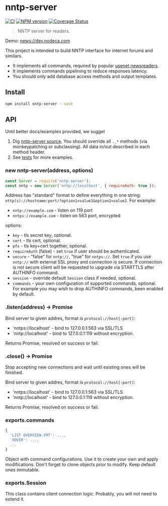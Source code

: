 nntp-server
===========

[![CI](https://github.com/nodeca/nntp-server/actions/workflows/ci.yml/badge.svg)](https://github.com/nodeca/nntp-server/actions/workflows/ci.yml)
[![NPM version](https://img.shields.io/npm/v/nntp-server.svg?style=flat)](https://www.npmjs.org/package/nntp-server)
[![Coverage Status](https://coveralls.io/repos/github/nodeca/nntp-server/badge.svg?branch=master)](https://coveralls.io/github/nodeca/nntp-server?branch=master)

> NNTP server for readers.

Demo: [news://dev.nodeca.com](news://dev.nodeca.com)

This project is intended to build NNTP interface for internet forums and
similars.

- It implements all commands, required by popular
  [usenet newsreaders](https://en.wikipedia.org/wiki/List_of_Usenet_newsreaders).
- It implements commands pipelining to reduce responses latency.
- You should only add database access methods and output templates.


Install
-------

```sh
npm install nntp-server --save
```


API
---

Until better docs/examples provided, we sugget

1. Dig [nntp-server source](https://github.com/nodeca/nntp-server/blob/master/index.js).
   You should override all `._*` methods (via monkeypatching or subclassing). All data in/out described in each method header.
2. See [tests](https://github.com/nodeca/nntp-server/tree/master/test)
   for more examples.

### new nntp-server(address, options)

```js
const Server = require('nntp-server');
const nntp = new Server('nntp://localhost', { requireAuth: true });
```

Address has "standard" format to define everything in one string:
`nttp(s)://hostname:port/?option1=value1&option2=value2`. For example:

- `nntp://example.com` - listen on 119 port
- `nntps://example.com` - listen on 563 port, encrypted

options:

- `key` - tls secret key, optional.
- `cert` - tls cert, optional.
- `pfx` - tls key+cert together, optional.
- `requireAuth` (false) - set `true` if user should be authenticated.
- `secure` - "false" for `nntp://`, "true" for `nntps://`. Set `true`
  if you use `nntp://` with external SSL proxy and connection is secure.
  If connection is not secure client will be requested to upgrade via
  STARTTLS after AUTHINFO command.
- `session` - override default `Session` class if needed, optional.
- `commands` - your own configuration of supported commands, optional.
  For example you may wish to drop AUTHINFO commands, been enabled by default.


### .listen(address) -> Promise

Bind server to given addres, format is `protocol://host[:port]`:

- 'nntps://localhost' - bind to 127.0.0.1:563 via SSL/TLS
- 'nntp://localhost' - bind to 127.0.0.1:119 without encryption.

Returns Promise, resolved on success or fail.


### .close() -> Promise

Stop accepting new connections and wait until existing ones will be finished.


Bind server to given addres, format is `protocol://host[:port]`:

- 'nntps://localhost' - bind to 127.0.0.1:563 via SSL/TLS
- 'nntp://localhost' - bind to 127.0.0.1:119 without encryption.

Returns Promise, resolved on success or fail.


### exports.commands

```js
{
  'LIST OVERVIEW.FMT': ...,
  'XOVER': ...,
  ...
}
```

Object with command configurations. Use it to create your own and apply
modifications. Don't forget to clone objects prior to modify. Keep default
ones immutable.


### exports.Session

This class contains client connection logic. Probably, you will not
need to extend it.
